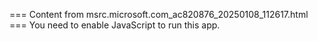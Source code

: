 === Content from msrc.microsoft.com_ac820876_20250108_112617.html ===
You need to enable JavaScript to run this app.
